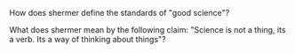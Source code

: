 How does shermer define the standards of "good science"?

What does shermer mean by the following claim: "Science is not a thing, its a verb. Its a way of thinking about things"?
